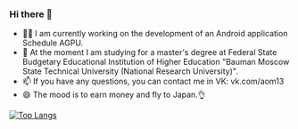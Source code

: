 ### Hi there 👋

- 🧑‍💻 I am currently working on the development of an Android application Schedule AGPU.
- 🌱 At the moment I am studying for a master's degree at Federal State Budgetary Educational Institution of Higher Education "Bauman Moscow State Technical University (National Research University)".
- 📫 If you have any questions, you can contact me in VK: vk.com/aom13
- 😄 The mood is to earn money and fly to Japan.👌

[![Top Langs](https://github-readme-stats.vercel.app/api/top-langs/?username=krutoypan3&layout=compact&theme=radical)](https://github.com/anuraghazra/github-readme-stats)
